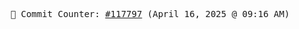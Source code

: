 <p align="center">
    <samp>
        📮 Commit Counter: <a href="https://github.com/Javascript-void0/Javascript-void0/commits/main">#117797</a> (April 16, 2025 @ 09:16 AM)
    </samp>
</p>